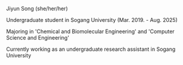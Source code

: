 Jiyun Song (she/her/her)

Undergraduate student in Sogang University (Mar. 2019. - Aug. 2025)

Majoring in 'Chemical and Biomolecular Engineering' and 'Computer Science and Engineering'

Currently working as an undergraduate research assistant in Sogang University
